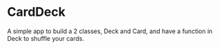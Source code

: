 # CardDeck
A simple app to build a 2 classes, Deck and Card, and have a function in Deck to shuffle your cards.
